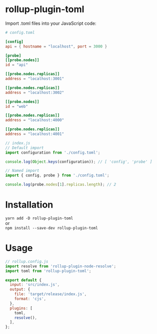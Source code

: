 # rollup-plugin-toml

Import .toml files into your JavaScript code:

```toml
# config.toml

[config]
api = { hostname = "localhost", port = 3000 }

[probe]
[[probe.nodes]]
id = "api"

[[probe.nodes.replicas]]
address = "localhost:3001"

[[probe.nodes.replicas]]
address = "localhost:3002"

[[probe.nodes]]
id = "web"

[[probe.nodes.replicas]]
address = "localhost:4000"

[[probe.nodes.replicas]]
address = "localhost:4001"
```

```js
// index.js
// Default import
import configuration from './config.toml';

console.log(Object.keys(configuration)); // [ 'config', 'probe' ]

// Named import
import { config, probe } from './config.toml';

console.log(probe.nodes[1].replicas.length); // 2
```

# Installation

`yarn add -D rollup-plugin-toml`  
or  
`npm install --save-dev rollup-plugin-toml`

# Usage

```js
// rollup.config.js
import resolve from 'rollup-plugin-node-resolve';
import toml from 'rollup-plugin-toml';

export default {
  input: 'src/index.js',
  output: {
    file: 'target/release/index.js',
    format: 'cjs',
  },
  plugins: [
    toml,
    resolve(),
  ],
};
```
